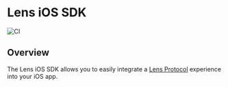 # Lens iOS SDK

![CI](https://github.com/kevinwo/lens-ios-sdk/actions/workflows/swift.yml/badge.svg)

## Overview

The Lens iOS SDK allows you to easily integrate a [Lens Protocol](https://www.lens.xyz) experience into your iOS app.
